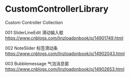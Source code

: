 # CustomControllerLibrary
 Custom Controller Collection
 
001 SliderLineEdit 滑动输入框
https://www.cnblogs.com/linzloadonbook/p/14901749.html
 
002 NoteSlider 标签滑动条 
https://www.cnblogs.com/linzloadonbook/p/14902043.html

003 Bubblemessage 气泡消息窗
https://www.cnblogs.com/linzloadonbook/p/14902653.html
